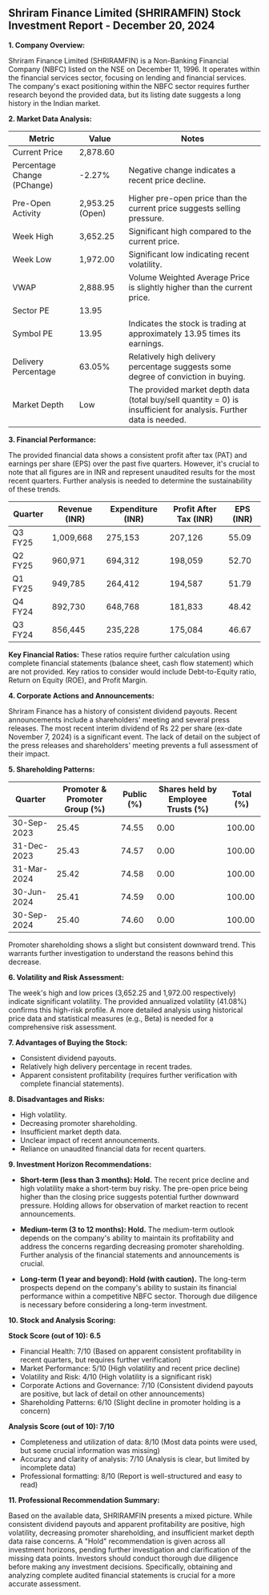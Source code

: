 ## Shriram Finance Limited (SHRIRAMFIN) Stock Investment Report - December 20, 2024

**1. Company Overview:**

Shriram Finance Limited (SHRIRAMFIN) is a Non-Banking Financial Company (NBFC) listed on the NSE on December 11, 1996.  It operates within the financial services sector, focusing on lending and financial services.  The company's exact positioning within the NBFC sector requires further research beyond the provided data, but its listing date suggests a long history in the Indian market.

**2. Market Data Analysis:**

| Metric                     | Value          | Notes                                                              |
|-----------------------------|-----------------|----------------------------------------------------------------------|
| Current Price               | 2,878.60       |                                                                      |
| Percentage Change (PChange) | -2.27%         | Negative change indicates a recent price decline.                     |
| Pre-Open Activity          | 2,953.25 (Open) | Higher pre-open price than the current price suggests selling pressure.|
| Week High                   | 3,652.25       | Significant high compared to the current price.                     |
| Week Low                    | 1,972.00       | Significant low indicating recent volatility.                       |
| VWAP                        | 2,888.95       | Volume Weighted Average Price is slightly higher than the current price.|
| Sector PE                   | 13.95          |                                                                      |
| Symbol PE                   | 13.95          |  Indicates the stock is trading at approximately 13.95 times its earnings. |
| Delivery Percentage         | 63.05%         | Relatively high delivery percentage suggests some degree of conviction in buying.|
| Market Depth                | Low             | The provided market depth data (total buy/sell quantity = 0) is insufficient for analysis. Further data is needed. |


**3. Financial Performance:**

The provided financial data shows a consistent profit after tax (PAT) and earnings per share (EPS) over the past five quarters. However, it's crucial to note that all figures are in INR and represent unaudited results for the most recent quarters.  Further analysis is needed to determine the sustainability of these trends.

| Quarter      | Revenue (INR) | Expenditure (INR) | Profit After Tax (INR) | EPS (INR) |
|--------------|-----------------|--------------------|------------------------|-----------|
| Q3 FY25      | 1,009,668       | 275,153            | 207,126                | 55.09     |
| Q2 FY25      | 960,971         | 694,312            | 198,059                | 52.70     |
| Q1 FY25      | 949,785         | 264,412            | 194,587                | 51.79     |
| Q4 FY24      | 892,730         | 648,768            | 181,833                | 48.42     |
| Q3 FY24      | 856,445         | 235,228            | 175,084                | 46.67     |


**Key Financial Ratios:**  These ratios require further calculation using complete financial statements (balance sheet, cash flow statement) which are not provided.  Key ratios to consider would include Debt-to-Equity ratio, Return on Equity (ROE), and Profit Margin.

**4. Corporate Actions and Announcements:**

Shriram Finance has a history of consistent dividend payouts.  Recent announcements include a shareholders' meeting and several press releases.  The most recent interim dividend of Rs 22 per share (ex-date November 7, 2024) is a significant event.  The lack of detail on the subject of the press releases and shareholders' meeting prevents a full assessment of their impact.

**5. Shareholding Patterns:**

| Quarter      | Promoter & Promoter Group (%) | Public (%) | Shares held by Employee Trusts (%) | Total (%) |
|--------------|-----------------------------|------------|---------------------------------|-----------|
| 30-Sep-2023  | 25.45                        | 74.55      | 0.00                           | 100.00    |
| 31-Dec-2023  | 25.43                        | 74.57      | 0.00                           | 100.00    |
| 31-Mar-2024  | 25.42                        | 74.58      | 0.00                           | 100.00    |
| 30-Jun-2024  | 25.41                        | 74.59      | 0.00                           | 100.00    |
| 30-Sep-2024  | 25.40                        | 74.60      | 0.00                           | 100.00    |

Promoter shareholding shows a slight but consistent downward trend.  This warrants further investigation to understand the reasons behind this decrease.

**6. Volatility and Risk Assessment:**

The week's high and low prices (3,652.25 and 1,972.00 respectively) indicate significant volatility.  The provided annualized volatility (41.08%) confirms this high-risk profile.  A more detailed analysis using historical price data and statistical measures (e.g., Beta) is needed for a comprehensive risk assessment.

**7. Advantages of Buying the Stock:**

* Consistent dividend payouts.
* Relatively high delivery percentage in recent trades.
* Apparent consistent profitability (requires further verification with complete financial statements).

**8. Disadvantages and Risks:**

* High volatility.
* Decreasing promoter shareholding.
* Insufficient market depth data.
* Unclear impact of recent announcements.
* Reliance on unaudited financial data for recent quarters.

**9. Investment Horizon Recommendations:**

* **Short-term (less than 3 months): Hold.** The recent price decline and high volatility make a short-term buy risky.  The pre-open price being higher than the closing price suggests potential further downward pressure.  Holding allows for observation of market reaction to recent announcements.

* **Medium-term (3 to 12 months): Hold.**  The medium-term outlook depends on the company's ability to maintain its profitability and address the concerns regarding decreasing promoter shareholding.  Further analysis of the financial statements and announcements is crucial.

* **Long-term (1 year and beyond): Hold (with caution).**  The long-term prospects depend on the company's ability to sustain its financial performance within a competitive NBFC sector.  Thorough due diligence is necessary before considering a long-term investment.


**10. Stock and Analysis Scoring:**

**Stock Score (out of 10): 6.5**

* Financial Health: 7/10 (Based on apparent consistent profitability in recent quarters, but requires further verification)
* Market Performance: 5/10 (High volatility and recent price decline)
* Volatility and Risk: 4/10 (High volatility is a significant risk)
* Corporate Actions and Governance: 7/10 (Consistent dividend payouts are positive, but lack of detail on other announcements)
* Shareholding Patterns: 6/10 (Slight decline in promoter holding is a concern)

**Analysis Score (out of 10): 7/10**

* Completeness and utilization of data: 8/10 (Most data points were used, but some crucial information was missing)
* Accuracy and clarity of analysis: 7/10 (Analysis is clear, but limited by incomplete data)
* Professional formatting: 8/10 (Report is well-structured and easy to read)


**11. Professional Recommendation Summary:**

Based on the available data, SHRIRAMFIN presents a mixed picture. While consistent dividend payouts and apparent profitability are positive, high volatility, decreasing promoter shareholding, and insufficient market depth data raise concerns.  A "Hold" recommendation is given across all investment horizons, pending further investigation and clarification of the missing data points.  Investors should conduct thorough due diligence before making any investment decisions.  Specifically, obtaining and analyzing complete audited financial statements is crucial for a more accurate assessment.
